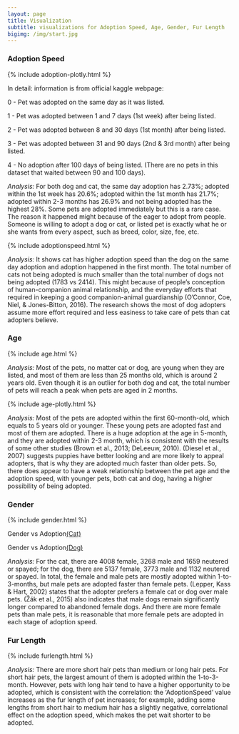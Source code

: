 ```yaml
---
layout: page
title: Visualization
subtitle: visualizations for Adoption Speed, Age, Gender, Fur Length
bigimg: /img/start.jpg
---
```


### Adoption Speed

{% include adoption-plotly.html %}

In detail: information is from official kaggle webpage:

0 - Pet was adopted on the same day as it was listed. 

1 - Pet was adopted between 1 and 7 days (1st week) after being listed. 

2 - Pet was adopted between 8 and 30 days (1st month) after being listed. 

3 - Pet was adopted between 31 and 90 days (2nd & 3rd month) after being listed. 

4 - No adoption after 100 days of being listed. (There are no pets in this dataset that waited between 90 and 100 days).


*Analysis:* 
For both dog and cat, the same day adoption has 2.73%; adopted within the 1st week has 20.6%; adopted within the 1st month has 21.7%; adopted within 2-3 months has 26.9% and not being adopted has the highest 28%. Some pets are adopted immediately but this is a rare case. The reason it happened might because of the eager to adopt from people. Someone is willing to adopt a dog or cat, or listed pet is exactly what he or she wants from every aspect, such as breed, color, size, fee, etc. 
 
{% include adoptionspeed.html %}

*Analysis:* 
It shows cat has higher adoption speed than the dog on the same day adoption and adoption happened in the first month. The total number of cats not being adopted is much smaller than the total number of dogs not being adopted (1783 vs 2414). This might because of people’s conception of human-companion animal relationship, and the everyday efforts that required in keeping a good companion-animal guardianship (O’Connor, Coe, Niel, & Jones-Bitton, 2016). The research shows the most of dog adopters assume more effort required and less easiness to take care of pets than cat adopters believe.

### Age

{% include age.html %}

*Analysis:* 
Most of the pets, no matter cat or dog, are young when they are listed, and most of them are less than 25 months old, which is around 2 years old. Even though it is an outlier for both dog and cat, the total number of pets will reach a peak when pets are aged in 2 months.

{% include age-plotly.html %}

*Analysis:*
Most of the pets are adopted within the first 60-month-old, which equals to 5 years old or younger. These young pets are adopted fast and most of them are adopted. There is a huge adoption at the age in 5-month, and they are adopted within 2-3 month, which is consistent with the results of some other studies (Brown et al., 2013; DeLeeuw, 2010). (Diesel et al., 2007) suggests puppies have better looking and are more likely to appeal adopters, that is why they are adopted much faster than older pets. So, there does appear to have a weak relationship between the pet age and the adoption speed, with younger pets, both cat and dog, having a higher possibility of being adopted.


### Gender

{% include gender.html %}

Gender vs Adoption[(Cat)](https://juew72.github.io/pet-adoptionspeed/gender-cat)

Gender vs Adoption[(Dog)](https://juew72.github.io/pet-adoptionspeed/gender-dog)

*Analysis:*
For the cat, there are 4008 female, 3268 male and 1659 neutered or spayed; for the dog, there are 5137 female, 3773 male and 1132 neutered or spayed. In total, the female and male pets are mostly adopted within 1-to-3-months, but male pets are adopted faster than female pets. (Lepper, Kass & Hart, 2002) states that the adopter prefers a female cat or dog over male pets. (Žák et al., 2015) also indicates that male dogs remain significantly longer compared to abandoned female dogs. And there are more female pets than male pets, it is reasonable that more female pets are adopted in each stage of adoption speed.


### Fur Length

{% include furlength.html %}

*Analysis:*
There are more short hair pets than medium or long hair pets. For short hair pets, the largest amount of them is adopted within the 1-to-3-month. However, pets with long hair tend to have a higher opportunity to be adopted, which is consistent with the correlation: the ‘AdoptionSpeed’ value increases as the fur length of pet increases; for example, adding some lengths from short hair to medium hair has a slightly negative, correlational effect on the adoption speed, which makes the pet wait shorter to be adopted.

